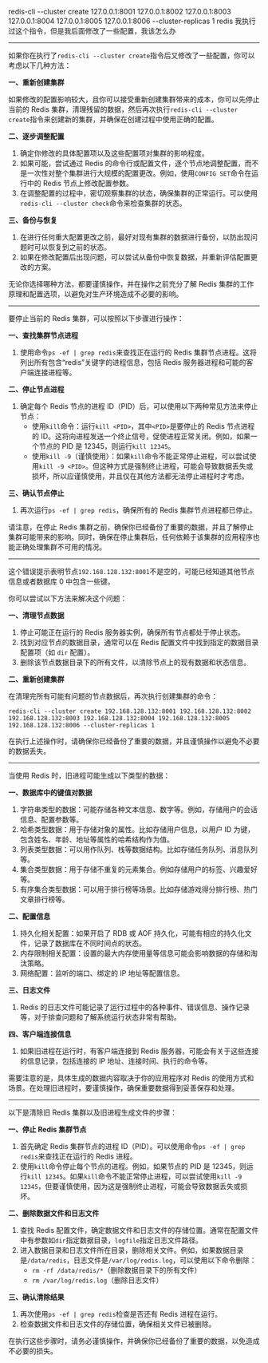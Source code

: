 redis-cli --cluster create 127.0.0.1:8001 127.0.0.1:8002 127.0.0.1:8003 127.0.0.1:8004 127.0.0.1:8005 127.0.0.1:8006 --cluster-replicas 1 redis 我执行过这个指令，但是我后面修改了一些配置，我该怎么办

------

如果你在执行了`redis-cli --cluster create`指令后又修改了一些配置，你可以考虑以下几种方法：

**一、重新创建集群**

如果修改的配置影响较大，且你可以接受重新创建集群带来的成本，你可以先停止当前的 Redis 集群，清理残留的数据，然后再次执行`redis-cli --cluster create`指令来创建新的集群，并确保在创建过程中使用正确的配置。

**二、逐步调整配置**

1. 确定你修改的具体配置项以及这些配置项对集群的影响程度。
2. 如果可能，尝试通过 Redis 的命令行或配置文件，逐个节点地调整配置，而不是一次性对整个集群进行大规模的配置更改。例如，使用`CONFIG SET`命令在运行中的 Redis 节点上修改配置参数。
3. 在调整配置的过程中，密切观察集群的状态，确保集群的正常运行。可以使用`redis-cli --cluster check`命令来检查集群的状态。

**三、备份与恢复**

1. 在进行任何重大配置更改之前，最好对现有集群的数据进行备份，以防出现问题时可以恢复到之前的状态。
2. 如果在修改配置后出现问题，可以尝试从备份中恢复数据，并重新评估配置更改的方案。

无论你选择哪种方法，都要谨慎操作，并在操作之前充分了解 Redis 集群的工作原理和配置选项，以避免对生产环境造成不必要的影响。

------

要停止当前的 Redis 集群，可以按照以下步骤进行操作：

**一、查找集群节点进程**
1. 使用命令`ps -ef | grep redis`来查找正在运行的 Redis 集群节点进程。这将列出所有包含“redis”关键字的进程信息，包括 Redis 服务器进程和可能的客户端连接进程等。

**二、停止节点进程**
1. 确定每个 Redis 节点的进程 ID（PID）后，可以使用以下两种常见方法来停止节点：
   - 使用`kill`命令：运行`kill <PID>`，其中`<PID>`是要停止的 Redis 节点进程的 ID。这将向进程发送一个终止信号，促使进程正常关闭。例如，如果一个节点的 PID 是 12345，则运行`kill 12345`。
   - 使用`kill -9`（谨慎使用）：如果`kill`命令不能正常停止进程，可以尝试使用`kill -9 <PID>`。但这种方式是强制终止进程，可能会导致数据丢失或损坏，所以应谨慎使用，并且仅在其他方法都无法停止进程时才考虑。

**三、确认节点停止**
1. 再次运行`ps -ef | grep redis`，确保所有的 Redis 集群节点进程都已停止。

请注意，在停止 Redis 集群之前，确保你已经备份了重要的数据，并且了解停止集群可能带来的影响。同时，确保在停止集群后，任何依赖于该集群的应用程序也能正确处理集群不可用的情况。

------

这个错误提示表明节点`192.168.128.132:8001`不是空的，可能已经知道其他节点信息或者数据库 0 中包含一些键。

你可以尝试以下方法来解决这个问题：

**一、清理节点数据**

1. 停止可能正在运行的 Redis 服务器实例，确保所有节点都处于停止状态。
2. 找到对应节点的数据目录，通常可以在 Redis 配置文件中找到指定的数据目录配置项（如 `dir` 配置）。
3. 删除该节点数据目录下的所有文件，以清除节点上的现有数据和状态信息。

**二、重新创建集群**

在清理完所有可能有问题的节点数据后，再次执行创建集群的命令：

```
redis-cli --cluster create 192.168.128.132:8001 192.168.128.132:8002 192.168.128.132:8003 192.168.128.132:8004 192.168.128.132:8005 192.168.128.132:8006 --cluster-replicas 1
```

在执行上述操作时，请确保你已经备份了重要的数据，并且谨慎操作以避免不必要的数据丢失。

------

当使用 Redis 时，旧进程可能生成以下类型的数据：

**一、数据库中的键值对数据**
1. 字符串类型的数据：可能存储各种文本信息、数字等。例如，存储用户的会话信息、配置参数等。
2. 哈希类型数据：用于存储对象的属性。比如存储用户信息，以用户 ID 为键，包含姓名、年龄、地址等属性的哈希结构作为值。
3. 列表类型数据：可以用作队列、栈等数据结构。比如存储任务队列、消息队列等。
4. 集合类型数据：用于存储不重复的元素集合。例如存储用户的标签、兴趣爱好等。
5. 有序集合类型数据：可以用于排行榜等场景。比如存储游戏得分排行榜、热门文章排行榜等。

**二、配置信息**
1. 持久化相关配置：如果开启了 RDB 或 AOF 持久化，可能有相应的持久化文件，记录了数据库在不同时间点的状态。
2. 内存限制相关配置：设置的最大内存使用量等信息可能会影响数据的存储和淘汰策略。
3. 网络配置：监听的端口、绑定的 IP 地址等配置信息。

**三、日志文件**
1. Redis 的日志文件可能记录了运行过程中的各种事件、错误信息、操作记录等，对于排查问题和了解系统运行状态非常有帮助。

**四、客户端连接信息**
1. 如果旧进程在运行时，有客户端连接到 Redis 服务器，可能会有关于这些连接的信息记录，包括连接的 IP 地址、连接时间、执行的命令等。

需要注意的是，具体生成的数据内容取决于你的应用程序对 Redis 的使用方式和场景。在处理旧进程时，要谨慎操作，确保重要数据得到妥善保存和处理。

------

以下是清除旧 Redis 集群以及旧进程生成文件的步骤：

**一、停止 Redis 集群节点**

1. 首先确定 Redis 集群节点的进程 ID（PID）。可以使用命令`ps -ef | grep redis`来查找正在运行的 Redis 进程。
2. 使用`kill`命令停止每个节点的进程。例如，如果节点的 PID 是 12345，则运行`kill 12345`。如果`kill`命令不能正常停止进程，可以尝试使用`kill -9 12345`，但要谨慎使用，因为这是强制终止进程，可能会导致数据丢失或损坏。

**二、删除数据文件和日志文件**

1. 查找 Redis 配置文件，确定数据文件和日志文件的存储位置。通常在配置文件中有参数如`dir`指定数据目录，`logfile`指定日志文件路径。
2. 进入数据目录和日志文件所在目录，删除相关文件。例如，如果数据目录是`/data/redis`，日志文件是`/var/log/redis.log`，可以使用以下命令删除：
   - `rm -rf /data/redis/*`（删除数据目录下的所有文件）
   - `rm /var/log/redis.log`（删除日志文件）

**三、确认清除结果**

1. 再次使用`ps -ef | grep redis`检查是否还有 Redis 进程在运行。
2. 检查数据文件和日志文件的存储位置，确保相关文件已被删除。

在执行这些步骤时，请务必谨慎操作，并确保你已经备份了重要的数据，以免造成不必要的损失。